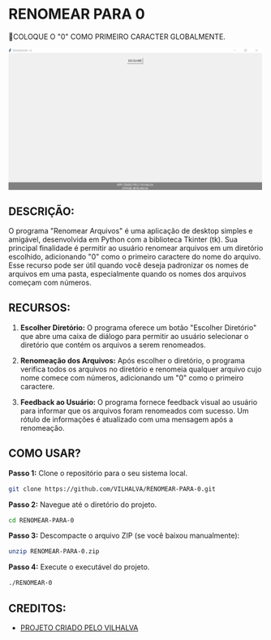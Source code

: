 # RENOMEAR PARA 0
🎈COLOQUE O "0" COMO PRIMEIRO CARACTER GLOBALMENTE.

<img src="FOTO.png" align="center" width="500"> <br>

## DESCRIÇÃO:
O programa "Renomear Arquivos" é uma aplicação de desktop simples e amigável, desenvolvida em Python com a biblioteca Tkinter (tk). Sua principal finalidade é permitir ao usuário renomear arquivos em um diretório escolhido, adicionando "0" como o primeiro caractere do nome do arquivo. Esse recurso pode ser útil quando você deseja padronizar os nomes de arquivos em uma pasta, especialmente quando os nomes dos arquivos começam com números.

## RECURSOS:
1. **Escolher Diretório:** O programa oferece um botão "Escolher Diretório" que abre uma caixa de diálogo para permitir ao usuário selecionar o diretório que contém os arquivos a serem renomeados.

2. **Renomeação dos Arquivos:** Após escolher o diretório, o programa verifica todos os arquivos no diretório e renomeia qualquer arquivo cujo nome comece com números, adicionando um "0" como o primeiro caractere.

3. **Feedback ao Usuário:** O programa fornece feedback visual ao usuário para informar que os arquivos foram renomeados com sucesso. Um rótulo de informações é atualizado com uma mensagem após a renomeação.

## COMO USAR?
**Passo 1:** Clone o repositório para o seu sistema local.

```bash
git clone https://github.com/VILHALVA/RENOMEAR-PARA-0.git
```

**Passo 2:** Navegue até o diretório do projeto.

```bash
cd RENOMEAR-PARA-0
```

**Passo 3:** Descompacte o arquivo ZIP (se você baixou manualmente):

```bash
unzip RENOMEAR-PARA-0.zip
```

**Passo 4:** Execute o executável do projeto.

```bash
./RENOMEAR-0
```

## CREDITOS:
- [PROJETO CRIADO PELO VILHALVA](https://github.com/VILHALVA)




